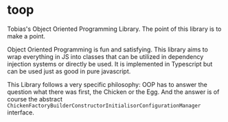 # toop
Tobias's Object Oriented Programming Library.
The point of this library is to make a point.

Object Oriented Programming is fun and satisfying. This library aims to wrap everything in JS into classes that can be utilized in dependency injection systems or directly be used. It is implemented in Typescript but can be used just as good in pure javascript.

This Library follows a very specific philosophy: OOP has to answer the question what there was first, the Chicken or the Egg. And the answer is of course the abstract `ChickenFactoryBuilderConstructorInitialisorConfigurationManager` interface.


